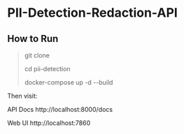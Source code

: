 # PII-Detection-Redaction-API

## How to Run


>git clone 
>
>cd pii-detection
>
>docker-compose up -d --build

Then visit:

API Docs  http://localhost:8000/docs

Web UI  http://localhost:7860




